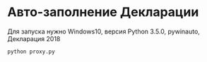 # Авто-заполнение Декларации
Для запуска нужно Windows10, версия Python 3.5.0, pywinauto, Декларация 2018 

``` dotnetcli
python proxy.py
```
